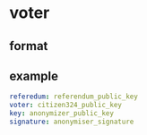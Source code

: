 # voter

## format



## example

```yaml
referedum: referendum_public_key
voter: citizen324_public_key
key: anonymizer_public_key
signature: anonymiser_signature
```
